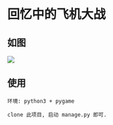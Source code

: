 # 回忆中的飞机大战

## 如图
![]("material/play.jpg")

## 使用
```
环境: python3 + pygame

clone 此项目, 启动 manage.py 即可.
```

